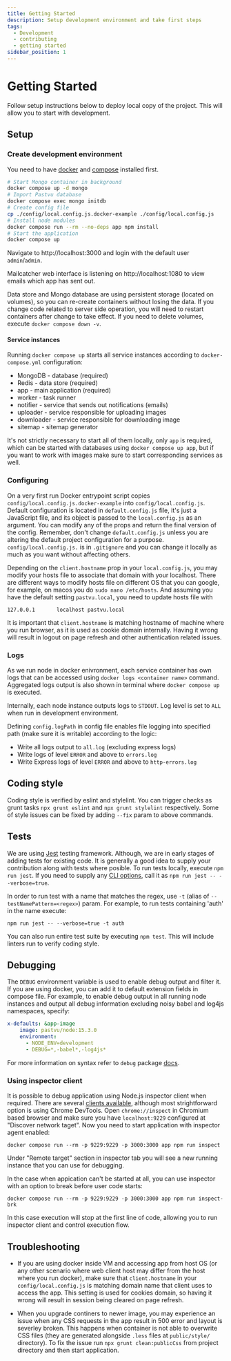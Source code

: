 ```yaml
---
title: Getting Started
description: Setup development environment and take first steps
tags:
  - Development
  - contributing
  - getting started
sidebar_position: 1
---
```


# Getting Started

Follow setup instructions below to deploy local copy of the project. This will
allow you to start with development.

## Setup

### Create development environment

You need to have [docker](https://docs.docker.com/engine/install/) and [compose](https://docs.docker.com/compose/cli-command/) installed first.

```bash
# Start Mongo container in background
docker compose up -d mongo
# Import Pastvu database
docker compose exec mongo initdb
# Create config file
cp ./config/local.config.js.docker-example ./config/local.config.js
# Install node modules
docker compose run --rm --no-deps app npm install
# Start the application
docker compose up
```

Navigate to http://localhost:3000 and login with the default user `admin`/`admin`.

Mailcatcher web interface is listening on http://localhost:1080 to view emails which app has sent out.

Data store and Mongo database are using persistent storage (located on volumes), so you can re-create containers without losing the data. If you change code related to server side operation, you will need to restart containers after change to take effect. If you need to delete volumes, execute `docker compose down -v`.

#### Service instances

Running `docker compose up` starts all service instances according to
`docker-compose.yml` configuration:

* MongoDB - database (required)
* Redis - data store (required)
* app - main application (required)
* worker - task runner
* notifier - service that sends out notifications (emails)
* uploader - service responsible for uploading images
* downloader - service responsible for downloading image
* sitemap - sitemap generator

It's not strictly necessary to start all of them locally, only `app` is
required, which can be started with databases using `docker compose up app`,
but if you want to work with images make sure to start corresponding services
as well.

### Configuring

On a very first run Docker entrypoint script copies `config/local.config.js.docker-example` into `config/local.config.js`. Default configuration is located in `default.config.js` file, it's just a JavaScript file, and its object is passed to the `local.config.js` as an argument. You can modify any of the props and return the final version of the config. Remember, don't change `default.config.js` unless you are altering the default project configuration for a purpose. `config/local.config.js.` is in `.gitignore` and you can change it locally as much as you want without affecting others.

Depending on the `client.hostname` prop in your `local.config.js`, you may modify your hosts file to associate that domain with your localhost. There are different ways to modify hosts file on different OS that you can google, for example, on macos you do `sudo nano /etc/hosts`. And assuming you have the default setting `pastvu.local`, you need to update hosts file with
```
127.0.0.1       localhost pastvu.local
```
It is important that `client.hostname` is matching hostname of machine where you run browser, as it is used as cookie domain internally. Having it wrong will result in logout on page refresh and other authentication related issues.

### Logs

As we run node in docker enivronment, each service container has own logs that
can be accessed using `docker logs <container name>` command. Aggregated logs
output is also shown in terminal where `docker compose up` is executed.

Internally, each node instance outputs logs to `STDOUT`. Log level is set to `ALL` when run in development environment.

Defining `config.logPath` in config file enables file logging into specified path (make sure it is writable) according
to the logic:
- Write all logs output to `all.log` (excluding express logs)
- Write logs of level `ERROR` and above to `errors.log`
- Write Express logs of level `ERROR` and above to `http-errors.log`

## Coding style

Coding style is verified by eslint and stylelint. You can trigger checks as
grunt tasks `npx grunt eslint` and `npx grunt stylelint` respectively. Some of
style issues can be fixed by adding `--fix` param to above commands.

## Tests

We are using [Jest](https://jestjs.io/) testing framework. Although, we are in
early stages of adding tests for existing code. It is generally a good idea to
supply your contribution along with tests where posible. To run tests locally,
execute `npm run jest`. If you need to supply any [CLI
options](https://jestjs.io/docs/cli), call it as `npm run jest -- --verbose=true`.

In order to run test with a name that matches the regex, use `-t` (alias of
`--testNamePattern=<regex>`) param. For example, to run tests containing 'auth' in the name execute:

```
npm run jest -- --verbose=true -t auth
```

You can also run entire test suite by executing `npm test`. This will include
linters run to verify coding style.

## Debugging

The `DEBUG` environment variable is used to enable debug output and filter it.
If you are using docker, you can add it to default extension fields in compose
file. For example, to enable debug output in all running node instances and
output all debug information excluding noisy babel and log4js namespaces,
specify:

```yaml
x-defaults: &app-image
    image: pastvu/node:15.3.0
    environment:
      - NODE_ENV=development
      - DEBUG=*,-babel*,-log4js*
```

For more information on syntax refer to `debug` package
[docs](https://www.npmjs.com/package/debug#wildcards).

### Using inspector client

It is possible to debug application using Node.js inspector client when
required. There are several [clients
available](https://nodejs.org/en/docs/guides/debugging-getting-started/#inspector-clients),
although most strightforward option is using Chrome DevTools. Open
`chrome://inspect` in Chromium based browser and make sure you have
`localhost:9229` configured at "Discover network taget". Now you need to start
application with inspector agent enabled:
```
docker compose run --rm -p 9229:9229 -p 3000:3000 app npm run inspect
```

Under "Remote target" section in inspector tab you will see a new running instance that you can use for debugging.

In the case when appication can't be started at all, you can use inspector with an
option to break before user code starts:
```
docker compose run --rm -p 9229:9229 -p 3000:3000 app npm run inspect-brk
```

In this case execution will stop at the first line of code, allowing you to
run inspector client and control execution flow.

## Troubleshooting

* If you are using docker inside VM and accessing app from host OS (or any other scenario where web client host may differ from the host where you run docker), make sure that `client.hostname` in your `config/local.config.js` is matching domain name that client uses to access the app. This setting is used for cookies domain, so having it wrong will result in session being cleared on page refresh.

* When you upgrade continers to newer image, you may experience an issue when any CSS requests in the app result in 500 error and layout is severley broken. This happens when container is not able to overwrite CSS files (they are generated alongside `.less` files at `public/style/` directory). To fix the issue run `npx grunt clean:publicCss` from project directory and then start application.

